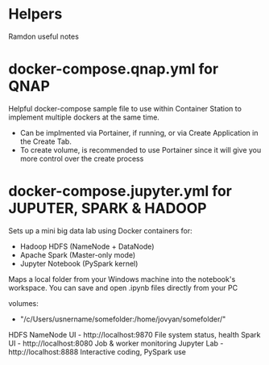 # Helpers
Ramdon useful notes

# docker-compose.qnap.yml for QNAP
Helpful docker-compose sample file to use within Container Station to implement multiple dockers at the same time.
- Can be implmented via Portainer, if running, or via Create Application in the Create Tab.
- To create volume, is recommended to use Portainer since it will give you more control over the create process


# docker-compose.jupyter.yml for JUPUTER, SPARK & HADOOP
Sets up a mini big data lab using Docker containers for:
- Hadoop HDFS (NameNode + DataNode)
- Apache Spark (Master-only mode)
- Jupyter Notebook (PySpark kernel)

Maps a local folder from your Windows machine into the notebook's workspace. You can save and open .ipynb files directly from your PC

volumes:
  - "/c/Users/usnername/somefolder:/home/jovyan/somefolder/"
  

HDFS NameNode UI - http://localhost:9870 File system status, health
Spark UI - http://localhost:8080 Job & worker monitoring
Jupyter Lab - 	http://localhost:8888 Interactive coding, PySpark use